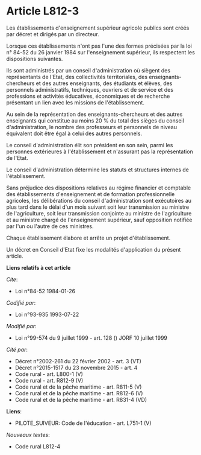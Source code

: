 # Article L812-3

Les établissements d'enseignement supérieur agricole publics sont créés par décret et dirigés par un directeur.

Lorsque ces établissements n'ont pas l'une des formes précisées par la loi n° 84-52 du 26 janvier 1984 sur l'enseignement
supérieur, ils respectent les dispositions suivantes.

Ils sont administrés par un conseil d'administration où siègent des représentants de l'Etat, des collectivités territoriales,
des enseignants-chercheurs et des autres enseignants, des étudiants et élèves, des personnels administratifs, techniques,
ouvriers et de service et des professions et activités éducatives, économiques et de recherche présentant un lien avec les
missions de l'établissement.

Au sein de la représentation des enseignants-chercheurs et des autres enseignants qui constitue au moins 20 % du total des
sièges du conseil d'administration, le nombre des professeurs et personnels de niveau équivalent doit être égal à celui des
autres personnels.

Le conseil d'administration élit son président en son sein, parmi les personnes extérieures à l'établissement et n'assurant
pas la représentation de l'Etat.

Le conseil d'administration détermine les statuts et structures internes de l'établissement.

Sans préjudice des dispositions relatives au régime financier et comptable des établissements d'enseignement et de formation
professionnelle agricoles, les délibérations du conseil d'administration sont exécutoires au plus tard dans le délai d'un
mois suivant soit leur transmission au ministre de l'agriculture, soit leur transmission conjointe au ministre de
l'agriculture et au ministre chargé de l'enseignement supérieur, sauf opposition notifiée par l'un ou l'autre de ces
ministres.

Chaque établissement élabore et arrête un projet d'établissement.

Un décret en Conseil d'Etat fixe les modalités d'application du présent article.

**Liens relatifs à cet article**

_Cite_:

  - Loi n°84-52 1984-01-26

_Codifié par_:

  - Loi n°93-935 1993-07-22

_Modifié par_:

  - Loi n°99-574 du 9 juillet 1999 - art. 128 () JORF 10 juillet 1999

_Cité par_:

  - Décret n°2002-261 du 22 février 2002 - art. 3 (VT)
  - Décret n°2015-1517 du 23 novembre 2015 - art. 4
  - Code rural - art. L800-1 (V)
  - Code rural - art. R812-9 (V)
  - Code rural et de la pêche maritime - art. R811-5 (V)
  - Code rural et de la pêche maritime - art. R812-6 (V)
  - Code rural et de la pêche maritime - art. R831-4 (VD)

**Liens**:

  - PILOTE_SUIVEUR: Code de l'éducation - art. L751-1 (V)

_Nouveaux textes_:

  - Code rural L812-4
